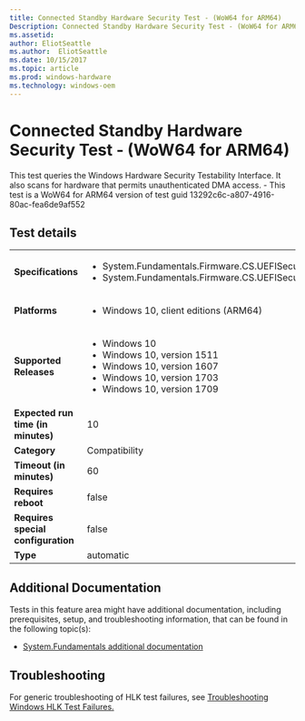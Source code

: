 ```yaml
---
title: Connected Standby Hardware Security Test - (WoW64 for ARM64)
Description: Connected Standby Hardware Security Test - (WoW64 for ARM64)
ms.assetid: 
author: EliotSeattle
ms.author:  EliotSeattle
ms.date: 10/15/2017
ms.topic: article
ms.prod: windows-hardware
ms.technology: windows-oem
---
```


# Connected Standby Hardware Security Test - (WoW64 for ARM64)

This test queries the Windows Hardware Security Testability Interface. It also scans for hardware that permits unauthenticated DMA access. - This test is a WoW64 for ARM64 version of test guid 13292c6c-a807-4916-80ac-fea6de9af552

## Test details
|||
|---|---|
| **Specifications**  | <ul><li>System.Fundamentals.Firmware.CS.UEFISecureBoot.ConnectedStandby</li><li>System.Fundamentals.Firmware.CS.UEFISecureBoot.Provisioning</li></ul> |  
| **Platforms**   | <ul><li>Windows 10, client editions (ARM64)</li></ul> |
| **Supported Releases** | <ul><li>Windows 10</li><li>Windows 10, version 1511</li><li>Windows 10, version 1607</li><li>Windows 10, version 1703</li><li>Windows 10, version 1709</li></ul> |
|**Expected run time (in minutes)**| 10 |
|**Category**| Compatibility |
|**Timeout (in minutes)**| 60 |
|**Requires reboot**| false |
|**Requires special configuration**| false |
|**Type**| automatic |




## Additional Documentation
Tests in this feature area might have additional documentation, including prerequisites, setup, and troubleshooting information, that can be found in the following topic(s): <ul><li>[System.Fundamentals additional documentation](https:\//docs.microsoft.com/en-us/windows-hardware/test/hlk/testref/system-fundamentals-additional-documentation.md)</li></ul>

## Troubleshooting
For generic troubleshooting of HLK test failures, see [Troubleshooting Windows HLK Test Failures.](https://docs.microsoft.com/en-us/windows-hardware/HLK/troubleshooting.html)